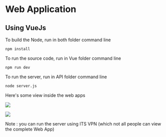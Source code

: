 # Web Application
## Using VueJs
To build the Node, run in both folder command line

```npm install```

To run the source code, run in Vue folder command line

```npm run dev```

To run the server, run in API folder command line

```node server.js```

Here's some view inside the web apps

![](images/example1.png)

![](images/example2.png)

Note : you can run the server using ITS VPN (which not all people can view the complete Web App)
